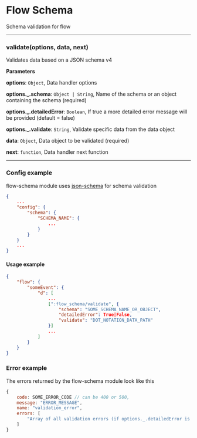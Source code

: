 # Flow Schema
Schema validation for flow


* * *

### validate(options, data, next) 

Validates data based on a JSON schema v4

**Parameters**

**options**: `Object`, Data handler options

**options._.schema**: `Object | String`, Name of the schema or an object containing the schema (required)

**options._.detailedError**: `Boolean`, If true a more detailed error message will be provided (default = false)

**options._.validate**: `String`, Validate specific data from the data object

**data**: `Object`, Data object to be validated (required)

**next**: `function`, Data handler next function


* * *

### Config example
flow-schema module uses [json-schema](http://json-schema.org/documentation.html) for schema validation

```JSON
{   
    ...
    "config": {
        "schema": {
            "SCHEMA_NAME": {
                ...
            }
        }
    }
    ...
}
```

#### Usage example

``` JSON
{
    "flow": {
        "someEvent": {
            "d": [
                ...
                [":flow_schema/validate", {
                    "schema": "SOME_SCHEMA_NAME_OR_OBJECT",
                    "detailedError": True|False,
                    "validate": "DOT_NOTATION_DATA_PATH"
                }]
                ...
            ]
        }
    }
}
```

### Error example
The errors returned by the flow-schema module look like this

```javascript
{
    code: SOME_ERROR_CODE // can be 400 or 500,
    message: "ERROR_MESSAGE",
    name: "validation_error",
    errors: [
        "Array of all validation errors (if options._.detailedError is true), else only the first error will be returned."
    ]
}
```